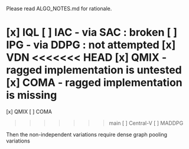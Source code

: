 Please read ALGO_NOTES.md for rationale. 

[x] IQL
[ ] IAC - via SAC : broken
[ ] IPG - via DDPG : not attempted
[x] VDN
<<<<<<< HEAD
[x] QMIX - ragged implementation is untested
[x] COMA - ragged implementation is missing
=======
[x] QMIX
[ ] COMA
>>>>>>> main
[ ] Central-V
[ ] MADDPG

Then the non-independent variations require dense graph pooling variations